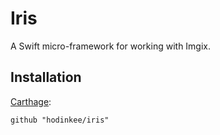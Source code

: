 # Iris

A Swift micro-framework for working with Imgix.

## Installation

[Carthage](https://github.com/carthage/carthage):

```
github "hodinkee/iris"
```
